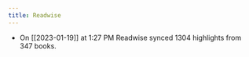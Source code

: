 ```yaml
---
title: Readwise
---
```


- On [[2023-01-19]] at 1:27 PM Readwise synced 1304 highlights from 347 books.